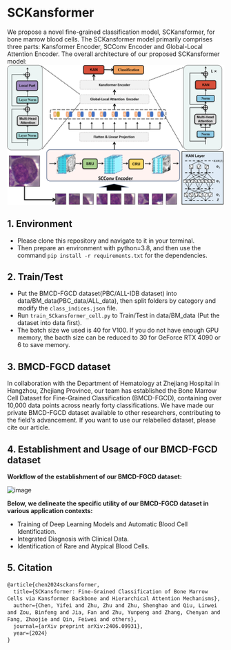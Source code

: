 # SCKansformer

We propose a novel fine-grained classification model, SCKansformer, for bone marrow blood cells. The SCKansformer model primarily comprises three parts: Kansformer Encoder, SCConv Encoder and Global-Local Attention Encoder. The overall architecture of our proposed SCKansformer model: 
![image](img/OverallFramework.png)

## 1. Environment

- Please clone this repository and navigate to it in your terminal.
- Then prepare an environment with python=3.8, and then use the command `pip install -r requirements.txt` for the dependencies.

## 2. Train/Test

- Put the BMCD-FGCD dataset(PBC/ALL-IDB dataset) into data/BM_data(PBC_data/ALL_data), then split folders by category and modify the `class_indices.json` file.
- Run `train_SCkansformer_cell.py` to Train/Test in data/BM_data (Put the dataset into data first).
- The batch size we used is 40 for V100. If you do not have enough GPU memory, the bacth size can be reduced to 30 for GeForce RTX 4090 or 6 to save memory.

## 3. BMCD-FGCD dataset

In collaboration with the Department of Hematology at Zhejiang Hospital in Hangzhou, Zhejiang Province, our team has established the Bone Marrow Cell Dataset for Fine-Grained Classification (BMCD-FGCD),
containing over 10,000 data points across nearly forty classifications. We have made our private BMCD-FGCD dataset available to other researchers, contributing to the field's advancement.
If you want to use our relabelled dataset, please cite our article.

## 4. Establishment and Usage of our BMCD-FGCD dataset

**Workflow of the establishment of our BMCD-FGCD dataset:**

![image](img/Process.png)

**Below, we delineate the specific utility of our BMCD-FGCD dataset in various application contexts:**

- Training of Deep Learning Models and Automatic Blood Cell Identification.
- Integrated Diagnosis with Clinical Data.
- Identification of Rare and Atypical Blood Cells.

## 5. Citation

```
@article{chen2024sckansformer,
  title={SCKansformer: Fine-Grained Classification of Bone Marrow Cells via Kansformer Backbone and Hierarchical Attention Mechanisms},
  author={Chen, Yifei and Zhu, Zhu and Zhu, Shenghao and Qiu, Linwei and Zou, Binfeng and Jia, Fan and Zhu, Yunpeng and Zhang, Chenyan and Fang, Zhaojie and Qin, Feiwei and others},
  journal={arXiv preprint arXiv:2406.09931},
  year={2024}
}
```
